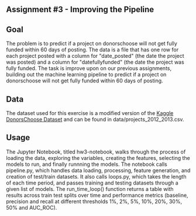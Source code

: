 Assignment #3 - Improving the Pipeline
---

## Goal 

The problem is to predict if a project on donorschoose will not get fully funded within 60 days of posting. The data is a file that has one row for each project posted with a column for "date_posted" (the date the project was posted) and a column for "datefullyfunded" (the date the project was fully funded. The task is improve upon on our previous assignments, building out the machine learning pipeline to predict if a project on donorschoose will not get fully funded within 60 days of posting.

## Data

The dataset used for this exercise is a modified version of the [Kaggle DonorsChoose Dataset](https://www.kaggle.com/c/kdd-cup-2014-predicting-excitement-at-donors-choose/data) and can be found in data/projects_2012_2013.csv.

## Usage

The Jupyter Notebook, titled hw3-notebook, walks through the process of loading the data, exploring the variables, creating the features, selecting the models to run, and finally runnning the models. The notebook calls pipeline.py, which handles data loading, processing, feature generation, and creation of test/train datasets. It also calls loops.py, which takes the length of each time period, and passes training and testing datasets through a given list of models. The run_time_loop() function returns a table with results across train test splits over time and performance metrics (baseline, precision and recall at different thresholds 1%, 2%, 5%, 10%, 20%, 30%, 50% and AUC_ROC). 
